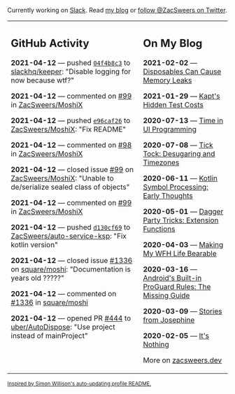 Currently working on [Slack](https://slack.com/). Read [my blog](https://zacsweers.dev/) or [follow @ZacSweers on Twitter](https://twitter.com/ZacSweers).

<table><tr><td valign="top" width="60%">

## GitHub Activity
<!-- githubActivity starts -->
**2021-04-12** — pushed [`04f4b8c3`](https://github.com/slackhq/keeper/commit/04f4b8c34658bb757949166429a701a1b06f29ca) to [slackhq/keeper](https://api.github.com/repos/slackhq/keeper): "Disable logging for now because wtf?"

**2021-04-12** — commented on [#99](https://github.com/ZacSweers/MoshiX/issues/99#issuecomment-818293888) in [ZacSweers/MoshiX](https://api.github.com/repos/ZacSweers/MoshiX)

**2021-04-12** — pushed [`e96caf26`](https://github.com/ZacSweers/MoshiX/commit/e96caf26e85a4c0034f1de774c2e82bd6b44369b) to [ZacSweers/MoshiX](https://api.github.com/repos/ZacSweers/MoshiX): "Fix README"

**2021-04-12** — commented on [#98](https://github.com/ZacSweers/MoshiX/issues/98#issuecomment-818259973) in [ZacSweers/MoshiX](https://api.github.com/repos/ZacSweers/MoshiX)

**2021-04-12** — closed issue [#99](https://api.github.com/repos/ZacSweers/MoshiX/issues/99) on [ZacSweers/MoshiX](https://api.github.com/repos/ZacSweers/MoshiX): "Unable to de/serialize sealed class of objects"

**2021-04-12** — commented on [#99](https://github.com/ZacSweers/MoshiX/issues/99#issuecomment-818259707) in [ZacSweers/MoshiX](https://api.github.com/repos/ZacSweers/MoshiX)

**2021-04-12** — pushed [`d130cf69`](https://github.com/ZacSweers/auto-service-ksp/commit/d130cf694e3030047094263661867979acf34eeb) to [ZacSweers/auto-service-ksp](https://api.github.com/repos/ZacSweers/auto-service-ksp): "Fix kotlin version"

**2021-04-12** — closed issue [#1336](https://api.github.com/repos/square/moshi/issues/1336) on [square/moshi](https://api.github.com/repos/square/moshi): "Documentation is years old ?????"

**2021-04-12** — commented on [#1336](https://github.com/square/moshi/issues/1336#issuecomment-817499766) in [square/moshi](https://api.github.com/repos/square/moshi)

**2021-04-12** — opened PR [#444](https://api.github.com/repos/uber/AutoDispose/pulls/444) to [uber/AutoDispose](https://api.github.com/repos/uber/AutoDispose): "Use project instead of mainProject"
<!-- githubActivity ends -->
</td><td valign="top" width="40%">

## On My Blog
<!-- blog starts -->
**2021-02-02** — [Disposables Can Cause Memory Leaks](https://www.zacsweers.dev/disposables-can-cause-memory-leaks/)

**2021-01-29** — [Kapt's Hidden Test Costs](https://www.zacsweers.dev/kapts-hidden-test-costs/)

**2020-07-13** — [Time in UI Programming](https://www.zacsweers.dev/time-in-ui/)

**2020-07-08** — [Tick Tock: Desugaring and Timezones](https://www.zacsweers.dev/ticktock-desugaring-timezones/)

**2020-06-11** — [Kotlin Symbol Processing: Early Thoughts](https://www.zacsweers.dev/kotlin-symbol-processor-early-thoughts/)

**2020-05-01** — [Dagger Party Tricks: Extension Functions](https://www.zacsweers.dev/dagger-party-tricks-extension-functions/)

**2020-04-03** — [Making My WFH Life Bearable](https://www.zacsweers.dev/making-wfh-life-bearable/)

**2020-03-16** — [Android's Built-in ProGuard Rules: The Missing Guide](https://www.zacsweers.dev/android-proguard-rules/)

**2020-03-09** — [Stories from Josephine](https://www.zacsweers.dev/stories-from-josephine/)

**2020-02-05** — [It's Nothing](https://www.zacsweers.dev/its-nothing/)
<!-- blog ends -->
More on [zacsweers.dev](https://zacsweers.dev/)
</td></tr></table>

<sub><a href="https://simonwillison.net/2020/Jul/10/self-updating-profile-readme/">Inspired by Simon Willison's auto-updating profile README.</a></sub>